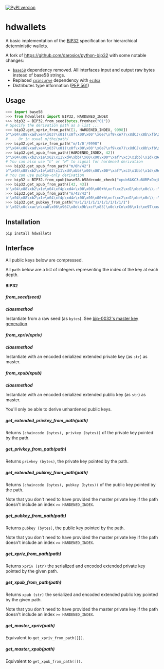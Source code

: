 [![PyPI version](https://badge.fury.io/py/hdwallets.svg)](https://badge.fury.io/py/hdwallets)
# hdwallets

A basic implementation of the [BIP32](https://github.com/bitcoin/bips/blob/master/bip-0032.mediawiki) specification for hierarchical deterministic wallets.

A fork of https://github.com/darosior/python-bip32 with some notable changes:
- [`base58`](https://pypi.org/project/base58/) dependency removed. All interfaces input and output raw bytes instead of base58 strings.
- Replaced [`coincurve`](https://pypi.org/project/coincurve/) dependency with [`ecdsa`](https://pypi.org/project/ecdsa/)
- Distributes type information ([PEP 561](https://www.python.org/dev/peps/pep-0561/))

## Usage

```python
>>> import base58
>>> from hdwallets import BIP32, HARDENED_INDEX
>>> bip32 = BIP32.from_seed(bytes.fromhex("01"))
# Specify the derivation path as a list ...
>>> bip32.get_xpriv_from_path([1, HARDENED_INDEX, 9998])
b"\x04\x88\xad\xe4\x037\x01)\x0f\x00\x00'\x0e7\xf9\xe7)\x8dCJ\x8b\xfb\xc2j#\xeb\xc0++\xdf}I\x80\xdfr\xef6\xad0\xf7K\x0ceE\xea\x00\xb3D8\x0b\x0e\xf4-\x9a\xe6\x91\xe9\x82\xe8\xbf\x9a\x97\x15\xfe?\x17\xdc[\xf7\xc5\xfb?\xbezaz\\\xb9"
# ... Or in usual m/the/path/
>>> bip32.get_xpriv_from_path("m/1/0'/9998")
b"\x04\x88\xad\xe4\x037\x01)\x0f\x00\x00'\x0e7\xf9\xe7)\x8dCJ\x8b\xfb\xc2j#\xeb\xc0++\xdf}I\x80\xdfr\xef6\xad0\xf7K\x0ceE\xea\x00\xb3D8\x0b\x0e\xf4-\x9a\xe6\x91\xe9\x82\xe8\xbf\x9a\x97\x15\xfe?\x17\xdc[\xf7\xc5\xfb?\xbezaz\\\xb9"
>>> bip32.get_xpub_from_path([HARDENED_INDEX, 42])
b"\x04\x88\xb2\x1e\x02\x11\xd4\xbb(\x00\x00\x00*\xaf?\xc3\x1bb)\x1d\x9e$\x91\xda\xc2b\x8e\x1fm\x7f6\x8c(\x8e'2.\x99-\xf2\xa1\x83\xd7F\x18\x03bB\xb0\xe5\x0b\xb8$\x97\xf0\xf3\xe47\xea\xd6\xd4\xa0\xe3~-#\xbf\t\xf5\x19\xb7\xd1\x06b\xb0\xac\xc5\xd4"
# You can also use "h" or "H" to signal for hardened derivation
>>> bip32.get_xpub_from_path("m/0h/42")
b"\x04\x88\xb2\x1e\x02\x11\xd4\xbb(\x00\x00\x00*\xaf?\xc3\x1bb)\x1d\x9e$\x91\xda\xc2b\x8e\x1fm\x7f6\x8c(\x8e'2.\x99-\xf2\xa1\x83\xd7F\x18\x03bB\xb0\xe5\x0b\xb8$\x97\xf0\xf3\xe47\xea\xd6\xd4\xa0\xe3~-#\xbf\t\xf5\x19\xb7\xd1\x06b\xb0\xac\xc5\xd4"
# You can use pubkey-only derivation
>>> bip32 = BIP32.from_xpub(base58.b58decode_check("xpub6AKC3u8URPxDojLnFtNdEPFkNsXxHfgRhySvVfEJy9SVvQAn14XQjAoFY48mpjgutJNfA54GbYYRpR26tFEJHTHhfiiZZ2wdBBzydVp12yU"))
>>> bip32.get_xpub_from_path([42, 43])
b'\x04\x88\xb2\x1e\x04\xf4p\xd4>\x00\x00\x00+h\xcf\xc2\xd1\xbe\x0c\\-:\x9fpDy\\x\xd5E\xc1\x988\xb1\xe2X\xd1\xba\xb1\xeac\x96\xb04\x8f\x02\xaf?<\xbe>\x92\xcc\xc1fq~\xa9\xcd\xcb\x10\xd5\x15]K\xd6\x10+\xdb\xa8\xb4\xedo\xd2hc\xf9x'
>>> bip32.get_xpub_from_path("m/42/43")
b'\x04\x88\xb2\x1e\x04\xf4p\xd4>\x00\x00\x00+h\xcf\xc2\xd1\xbe\x0c\\-:\x9fpDy\\x\xd5E\xc1\x988\xb1\xe2X\xd1\xba\xb1\xeac\x96\xb04\x8f\x02\xaf?<\xbe>\x92\xcc\xc1fq~\xa9\xcd\xcb\x10\xd5\x15]K\xd6\x10+\xdb\xa8\xb4\xedo\xd2hc\xf9x'
>>> bip32.get_pubkey_from_path("m/1/1/1/1/1/1/1/1/1/1/1")
b'\x02\x0c\xac\n\xa8\x06\x96C\x8e\x9b\xcf\x83]\x0c\rCm\x06\x1c\xe9T\xealo\xa2\xdf\x195\xebZ\x9b\xb8\x9e'
```

## Installation

```
pip install hdwallets
```

## Interface

All public keys below are compressed.

All `path` below are a list of integers representing the index of the key at each depth.

#### BIP32

##### from_seed(seed)

__*classmethod*__

Instantiate from a raw seed (as `bytes`). See [bip-0032's master key
generation](https://github.com/bitcoin/bips/blob/master/bip-0032.mediawiki#master-key-generation).

##### from_xpriv(xpriv)

__*classmethod*__

Instantiate with an encoded serialized extended private key (as `str`) as master.

##### from_xpub(xpub)

__*classmethod*__

Instantiate with an encoded serialized extended public key (as `str`) as master.

You'll only be able to derive unhardened public keys.

##### get_extended_privkey_from_path(path)

Returns `(chaincode (bytes), privkey (bytes))` of the private key pointed by the path.

##### get_privkey_from_path(path)

Returns `privkey (bytes)`, the private key pointed by the path.

##### get_extended_pubkey_from_path(path)

Returns `(chaincode (bytes), pubkey (bytes))` of the public key pointed by the path.

Note that you don't need to have provided the master private key if the path doesn't
include an index `>= HARDENED_INDEX`.

##### get_pubkey_from_path(path)

Returns `pubkey (bytes)`, the public key pointed by the path.

Note that you don't need to have provided the master private key if the path doesn't
include an index `>= HARDENED_INDEX`.

##### get_xpriv_from_path(path)

Returns `xpriv (str)` the serialized and encoded extended private key pointed by the given
path.

##### get_xpub_from_path(path)

Returns `xpub (str)` the serialized and encoded extended public key pointed by the given
path.

Note that you don't need to have provided the master private key if the path doesn't
include an index `>= HARDENED_INDEX`.

##### get_master_xpriv(path)

Equivalent to `get_xpriv_from_path([])`.

##### get_master_xpub(path)

Equivalent to `get_xpub_from_path([])`.
